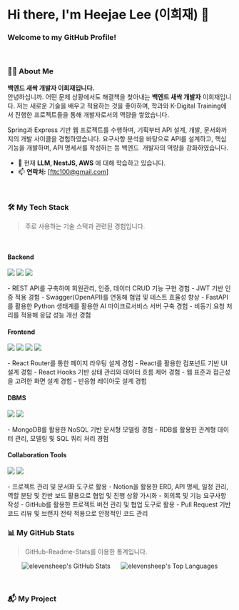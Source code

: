 # Hi there, I'm Heejae Lee (이희재) 👋
### Welcome to my GitHub Profile!

<br/>

### 👨‍💻 About Me
**백엔드 새싹 개발자 이희재입니다.**
<br>
안녕하십니까. 어떤 문제 상황에서도 해결책을 찾아내는 **백엔드 새싹 개발자** 이희재입니다.
저는 새로운 기술을 배우고 적용하는 것을 좋아하며, 학과와 K-Digital Training에서 진행한 프로젝트들을 통해
개발자로서의 역량을 쌓았습니다.

Spring과 Express 기반 웹 프로젝트를 수행하며, 기획부터 API 설계, 개발, 문서화까지의 개발 사이클을 경험하였습니다. 요구사항 분석을 바탕으로 API를 설계하고, 핵심 기능을 개발하며, API 명세서를 작성하는 등 백엔드 
개발자의 역량을 강화하였습니다.

- 🌱 현재 **LLM, NestJS, AWS** 에 대해 학습하고 있습니다.
- 📫 **연락처:** [fttc100@gmail.com]

<br/>

### 🛠️ My Tech Stack
> 주로 사용하는 기술 스택과 관련된 경험입니다.

<br>

#### **Backend**
<p>
  <img src="https://img.shields.io/badge/Express-000000?style=for-the-badge&logo=express&logoColor=white"/>
  <img src="https://img.shields.io/badge/FastAPI-009688?style=for-the-badge&logo=fastapi&logoColor=white"/>
  <img src="https://img.shields.io/badge/SpringBoot-6DB33F?style=for-the-badge&logo=spring&logoColor=white"/>
</p>
- REST API를 구축하여 회원관리, 인증, 데이터 CRUD 기능 구현 경험
- JWT 기반 인증 적용 경험
- Swagger(OpenAPI)를 연동해 협업 및 테스트 효율성 향상
- FastAPI를 활용한 Python 생태계를 활용한 AI 마이크로서비스 서버 구축 경험
- 비동기 요청 처리를 적용해 응답 성능 개선 경험

<br>

#### **Frontend**
<p>
  <img src="https://img.shields.io/badge/React-61DAFB?style=for-the-badge&logo=react&logoColor=black"/>
  <img src="https://img.shields.io/badge/HTML5-E34F26?style=for-the-badge&logo=html5&logoColor=white"/>
  <img src="https://img.shields.io/badge/CSS3-1572B6?style=for-the-badge&logo=css3&logoColor=white"/>
  <img src="https://img.shields.io/badge/JavaScript-F7DF1E?style=for-the-badge&logo=javascript&logoColor=black"/>
</p>
- React Router를 통한 페이지 라우팅 설계 경험
- React를 활용한 컴포넌트 기반 UI 설계 경험
- React Hooks 기반 상태 관리와 데이터 흐름 제어 경험
- 웹 표준과 접근성을 고려한 화면 설계 경험
- 반응형 레이아웃 설계 경험

<br>

#### **DBMS**
<p>
  <img src="https://img.shields.io/badge/MySQL-4479A1?style=for-the-badge&logo=mysql&logoColor=white"/>
  <img src="https://img.shields.io/badge/MongoDB-47A248?style=for-the-badge&logo=mongodb&logoColor=white"/>
</p>
- MongoDB를 활용한 NoSQL 기반 문서형 모델링 경험
- RDB를 활용한 관계형 데이터 관리, 모델링 및 SQL 쿼리 처리 경험

<br>

#### **Collaboration Tools**
<p>
  <img src="https://img.shields.io/badge/GitHub-181717?style=for-the-badge&logo=github&logoColor=white"/>
  <img src="https://img.shields.io/badge/Notion-000000?style=for-the-badge&logo=notion&logoColor=white"/>
</p>
- 프로젝트 관리 및 문서화 도구로 활용
- Notion을 활용한 ERD, API 명세, 일정 관리, 역할 분담 및 칸반 보드 활용으로 협업 및 진행 상황 가시화
- 회의록 및 기능 요구사항 작성
- GitHub를 활용한 프로젝트 버전 관리 및 협업 도구로 활용
- Pull Request 기반 코드 리뷰 및 브랜치 전략 적용으로 안정적인 코드 관리

<br/>

### 📊 My GitHub Stats
> GitHub-Readme-Stats를 이용한 통계입니다.

<p align="center">
  <img src="https://github-readme-stats.vercel.app/api?username=elevensheep&show_icons=true&theme=radical" alt="elevensheep's GitHub Stats"/>
  &nbsp;&nbsp;&nbsp;&nbsp;
  <img src="https://github-readme-stats.vercel.app/api/top-langs/?username=elevensheep&layout=compact&theme=radical" alt="elevensheep's Top Languages"/>
</p>

<br/>

### 📬 My Project
